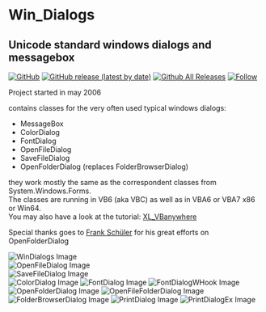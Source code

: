 # Win_Dialogs  
## Unicode standard windows dialogs and messagebox  

[![GitHub](https://img.shields.io/github/license/OlimilO1402/Win_Dialogs?style=plastic)](https://github.com/OlimilO1402/Win_Dialogs/blob/master/LICENSE) 
[![GitHub release (latest by date)](https://img.shields.io/github/v/release/OlimilO1402/Win_Dialogs?style=plastic)](https://github.com/OlimilO1402/Win_Dialogs/releases/latest)
[![Github All Releases](https://img.shields.io/github/downloads/OlimilO1402/Win_Dialogs/total.svg)](https://github.com/OlimilO1402/Win_Dialogs/releases/download/v1.0.16/WinDialogs_v1.0.16.zip)
[![Follow](https://img.shields.io/github/followers/OlimilO1402.svg?style=social&label=Follow&maxAge=2592000)](https://github.com/OlimilO1402/Win_Dialogs/watchers)

Project started in may 2006  

contains classes for the very often used typical windows dialogs:  
* MessageBox  
* ColorDialog  
* FontDialog  
* OpenFileDialog  
* SaveFileDialog  
* OpenFolderDialog (replaces FolderBrowserDialog)  

they work mostly the same as the correspondent classes from System.Windows.Forms.  
The classes are running in VB6 (aka VBC) as well as in VBA6 or VBA7 x86 or Win64.  
You may also have a look at the tutorial: [XL_VBanywhere](https://github.com/OlimilO1402/XL_VBanywhere)  
  
Special thanks goes to [Frank Schüler](https://foren.activevb.de/community/mitglieder/details/d32526d3b730ccd55be4fb3b72de8e03/) for his great efforts on OpenFolderDialog  
    
![WinDialogs Image](Resources/WinDialogs.png "Windialogs Image")  
![OpenFileDialog Image](Resources/Pictures/OpenFileDialog.png "OpenFileDialog Image")  
![SaveFileDialog Image](Resources/Pictures/SaveFileDialog.png "SaveFileDialog Image")  
![ColorDialog Image](Resources/Pictures/ColorDialog.png "ColorDialog Image")
![FontDialog Image](Resources/Pictures/FontDialog.png "FontDialog Image")
![FontDialogWHook Image](Resources/Pictures/FontDialogWHook.png "FontDialogWHook Image")
![OpenFolderDialog Image](Resources/Pictures/OpenFolderDialog.png "OpenFolderDialog Image")
![OpenFileFolderDialog Image](Resources/Pictures/OpenFileFolderDialog.png "OpenFileFolderDialog Image")
![FolderBrowserDialog Image](Resources/Pictures/FolderBrowserDialog.png "FolderBrowserDialog Image")
![PrintDialog Image](Resources/Pictures/PrintDialog.png "PrintDialog Image")
![PrintDialogEx Image](Resources/Pictures/PrintDialogEx.png "PrintDialogEx Image")
